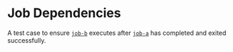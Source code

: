 # Job Dependencies

A test case to ensure [`job-b`](job-b) executes after [`job-a`](job-a) has completed and exited successfully.
